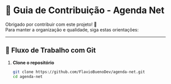 # 🤝 Guia de Contribuição - Agenda Net

Obrigado por contribuir com este projeto! 🎉  
Para manter a organização e qualidade, siga estas orientações:

---

## 🐙 Fluxo de Trabalho com Git
1. **Clone o repositório**  
   ```bash
   git clone https://github.com/FlavioBuenoDev/agenda-net.git
   cd agenda-net
    